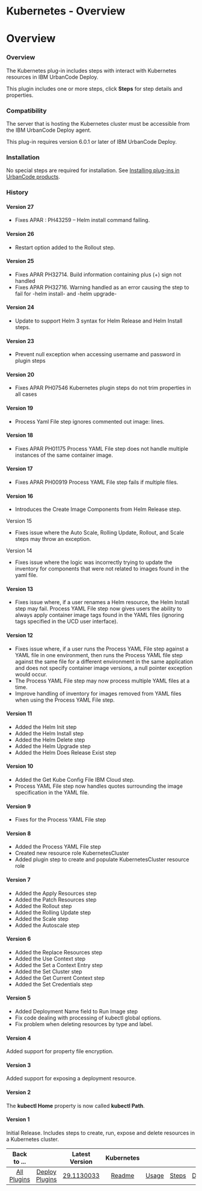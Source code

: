 
Kubernetes - Overview
=====================

# Overview



### Overview





The Kubernetes plug-in includes steps with interact with Kubernetes resources in IBM UrbanCode Deploy.


This plugin includes one or more steps, click **Steps** for step details and properties.


### Compatibility


The server that is hosting the Kubernetes cluster must be accessible from the IBM UrbanCode Deploy agent.


This plug-in requires version 6.0.1 or later of IBM UrbanCode Deploy.


### Installation


No special steps are required for installation. See [Installing plug-ins in UrbanCode products](https://www.urbancode.com/resource/installing-plug-ins-in-urbancode-products/ "Installing plug-ins in UrbanCode products").


### History


#### Version 27


* Fixes APAR : PH43259 – Helm install command failing.


#### Version 26


* Restart option added to the Rollout step.


#### Version 25


* Fixes APAR PH32714. Build information containing plus (+) sign not handled
* Fixes APAR PH32716. Warning handled as an error causing the step to fail for -helm install- and -helm upgrade-


#### Version 24


* Update to support Helm 3 syntax for Helm Release and Helm Install steps.


#### Version 23


* Prevent null exception when accessing username and password in plugin steps


#### Version 20


* Fixes APAR PH07546 Kubernetes plugin steps do not trim properties in all cases


#### Version 19


* Process Yaml File step ignores commented out image: lines.


#### Version 18


* Fixes APAR PH01175 Process YAML File step does not handle multiple instances of the same container image.


#### Version 17


* Fixes APAR PH00919 Process YAML File step fails if multiple files.


#### Version 16


* Introduces the Create Image Components from Helm Release step.


Version 15
* Fixes issue where the Auto Scale, Rolling Update, Rollout, and Scale steps may throw an exception.


Version 14
* Fixes issue where the logic was incorrectly trying to update the inventory for components that were not related to images found in the yaml file.


#### Version 13


* Fixes issue where, if a user renames a Helm resource, the Helm Install step may fail. Process YAML File step now gives users the ability to always apply container image tags found in the YAML files (ignoring tags specified in the UCD user interface).


#### Version 12


* Fixes issue where, if a user runs the Process YAML File step against a YAML file in one environment, then runs the Process YAML file step against the same file for a different environment in the same application and does not specify container image versions, a null pointer exception would occur.
* The Process YAML File step may now process multiple YAML files at a time.
* Improve handling of inventory for images removed from YAML files when using the Process YAML File step.


#### Version 11


* Added the Helm Init step
* Added the Helm Install step
* Added the Helm Delete step
* Added the Helm Upgrade step
* Added the Helm Does Release Exist step


#### Version 10


* Added the Get Kube Config File IBM Cloud step.
* Process YAML File step now handles quotes surrounding the image specification in the YAML file.


#### Version 9


* Fixes for the Process YAML File step


#### Version 8


* Added the Process YAML File step
* Created new resource role KubernetesCluster
* Added plugin step to create and populate KubernetesCluster resource role


#### Version 7


* Added the Apply Resources step
* Added the Patch Resources step
* Added the Rollout step
* Added the Rolling Update step
* Added the Scale step
* Added the Autoscale step


#### Version 6


* Added the Replace Resources step
* Added the Use Context step
* Added the Set a Context Entry step
* Added the Set Cluster step
* Added the Get Current Context step
* Added the Set Credentials step


#### Version 5


* Added Deployment Name field to Run Image step
* Fix code dealing with processing of kubectl global options.
* Fix problem when deleting resources by type and label.


#### Version 4


Added support for property file encryption.


#### Version 3


Added support for exposing a deployment resource.


#### Version 2


The **kubectl Home** property is now called **kubectl Path**.


#### Version 1


Initial Release. Includes steps to create, run, expose and delete resources in a Kubernetes cluster.




|Back to ...||Latest Version|Kubernetes ||||
| :---: | :---: | :---: | :---: | :---: | :---: | :---: |
|[All Plugins](../../index.md)|[Deploy Plugins](../README.md)|[29.1130033](https://raw.githubusercontent.com/UrbanCode/IBM-UCD-PLUGINS/main/files/kubernetes/ucd-kubernetes-29.1130033.zip)|[Readme](README.md)|[Usage](usage.md)|[Steps](steps.md)|[Downloads](downloads.md)|
